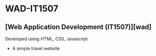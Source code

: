 # WAD-IT1507

## [Web Application Development (IT1507)][wad]
Developed using HTML, CSS, Javascript
- A simple travel website 